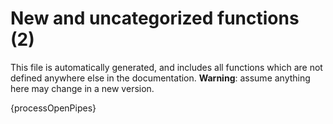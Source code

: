 # New and uncategorized functions (2)

This file is automatically generated, and includes all functions which are not defined anywhere else in the documentation. **Warning**: assume anything here may change in a new version.

{processOpenPipes}
